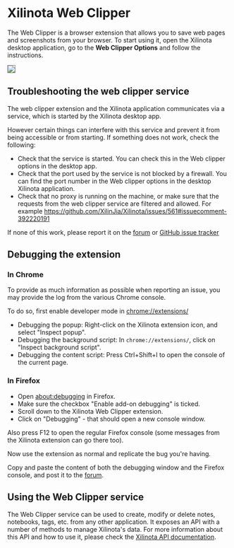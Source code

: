 # Xilinota Web Clipper

The Web Clipper is a browser extension that allows you to save web pages and screenshots from your browser. To start using it, open the Xilinota desktop application, go to the **Web Clipper Options** and follow the instructions.

<img src="https://raw.githubusercontent.com/xilinjia/xilinota/dev/Assets/WebsiteAssets/images/WebExtensionScreenshot.png" style="max-width: 50%; border: 1px solid gray;">

## Troubleshooting the web clipper service

The web clipper extension and the Xilinota application communicates via a service, which is started by the Xilinota desktop app.

However certain things can interfere with this service and prevent it from being accessible or from starting. If something does not work, check the following:

- Check that the service is started. You can check this in the Web clipper options in the desktop app.
- Check that the port used by the service is not blocked by a firewall. You can find the port number in the Web clipper options in the desktop Xilinota application.
- Check that no proxy is running on the machine, or make sure that the requests from the web clipper service are filtered and allowed. For example https://github.com/XilinJia/Xilinota/issues/561#issuecomment-392220191

If none of this work, please report it on the [forum](https://github.com/XilinJia/Xilinota/discussions) or [GitHub issue tracker](https://github.com/XilinJia/Xilinota/issues)

## Debugging the extension

### In Chrome

To provide as much information as possible when reporting an issue, you may provide the log from the various Chrome console.

To do so, first enable developer mode in [chrome://extensions/](chrome://extensions/)

- Debugging the popup: Right-click on the Xilinota extension icon, and select "Inspect popup".
- Debugging the background script: In `chrome://extensions/`, click on "Inspect background script".
- Debugging the content script: Press Ctrl+Shift+I to open the console of the current page.

### In Firefox

- Open [about:debugging](about:debugging) in Firefox.
- Make sure the checkbox "Enable add-on debugging" is ticked.
- Scroll down to the Xilinota Web Clipper extension.
- Click on "Debugging" - that should open a new console window.

Also press F12 to open the regular Firefox console (some messages from the Xilinota extension can go there too).

Now use the extension as normal and replicate the bug you're having.

Copy and paste the content of both the debugging window and the Firefox console, and post it to the [forum](https://github.com/XilinJia/Xilinota/discussions).

## Using the Web Clipper service

The Web Clipper service can be used to create, modify or delete notes, notebooks, tags, etc. from any other application. It exposes an API with a number of methods to manage Xilinota's data. For more information about this API and how to use it, please check the [Xilinota API documentation](https://github.com/XilinJia/Xilinota/blob/dev/readme/api/references/rest_api.md).
